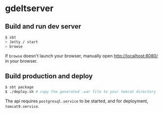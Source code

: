 # gdeltserver

## Build and run dev server

```sh
$ sbt
> Jetty / start
> browse
```

If `browse` doesn't launch your browser, manually open [http://localhost:8080/](http://localhost:8080/) in your browser.

## Build production and deploy
```sh
$ sbt package
$ ./deploy.sh # copy the generated .war file to your tomcat directory
```

The api requires `postgresql.service` to be started, and for deployment, `tomcat9.service`.
